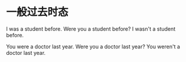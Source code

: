 # 一般过去时态

I was a student before.
Were you a student before?
I wasn't a student before.

You were a doctor last year.
Were you a doctor last year?
You weren't a doctor last year.
